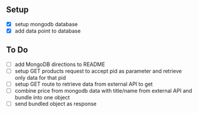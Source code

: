 ## Setup

- [x] setup mongodb database
- [x] add data point to database

## To Do

- [ ] add MongoDB directions to README
- [ ] setup GET products request to accept pid as parameter and retrieve only data for that pid
- [ ] setup GET route to retrieve data from external API to get 
- [ ] combine price from mongodb data with title/name from external API and bundle into one object
- [ ] send bundled object as response